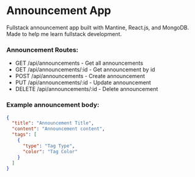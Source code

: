 # Announcement App

Fullstack announcement app built with Mantine, React.js, and MongoDB.
Made to help me learn fullstack development.

### Announcement Routes:

- GET /api/announcements - Get all announcements
- GET /api/announcements/:id - Get announcement by id
- POST /api/announcements - Create announcement
- PUT /api/announcements/:id - Update announcement
- DELETE /api/announcements/:id - Delete announcement

### Example announcement body:

```json
{
  "title": "Announcement Title",
  "content": "Announcement content",
  "tags": [
    {
      "type": "Tag Type",
      "color": "Tag Color"
    }
  ]
}
```